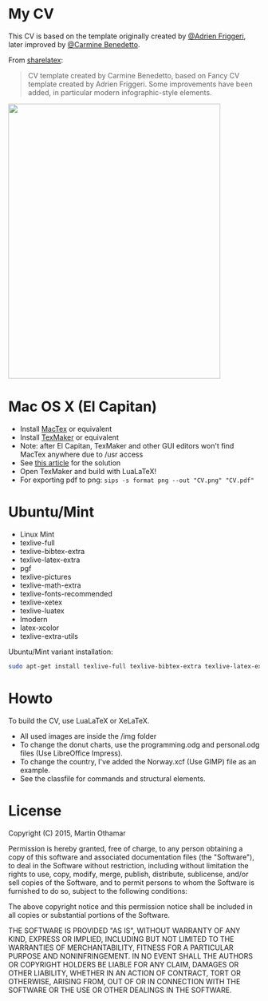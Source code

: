 # My CV


This CV is based on the template originally created by [@Adrien Friggeri](https://github.com/afriggeri),
later improved by [@Carmine Benedetto](https://github.com/neoben).

From <a href="https://no.sharelatex.com/templates/cv-or-resume/extended-fancy-cv-(carmine-benedetto)">sharelatex</a>:

> CV template created by Carmine Benedetto, based on Fancy CV template created by Adrien Friggeri.
> Some improvements have been added, in particular modern infographic-style elements.

<img src="https://raw.githubusercontent.com/martinothamar/CV-Latex-Template/master/CV.png" 
width="425" height="550">

# Mac OS X (El Capitan)

* Install [MacTex](https://tug.org/mactex/) or equivalent
* Install [TexMaker](http://www.xm1math.net/texmaker/) or equivalent
 * Note: after El Capitan, TexMaker and other GUI editors won't find MacTex anywhere due to /usr access
 * See [this article](https://tug.org/mactex/UpdatingForElCapitan.pdf) for the solution
* Open TexMaker and build with LuaLaTeX!
* For exporting pdf to png: `sips -s format png --out "CV.png" "CV.pdf"`


# Ubuntu/Mint


* Linux Mint
 * texlive-full
 * texlive-bibtex-extra
 * texlive-latex-extra
 * pgf
 * texlive-pictures
 * texlive-math-extra
 * texlive-fonts-recommended
 * texlive-xetex
 * texlive-luatex
 * lmodern
 * latex-xcolor
 * texlive-extra-utils


Ubuntu/Mint variant installation:

```sh
sudo apt-get install texlive-full texlive-bibtex-extra texlive-latex-extra pgf texlive-pictures texlive-math-extra texlive-fonts-recommended texlive-xetex texlive-luatex lmodern latex-xcolor texlive-extra-utils
```


# Howto

To build the CV, use LuaLaTeX or XeLaTeX.

* All used images are inside the /img folder
* To change the donut charts, use the programming.odg and personal.odg files (Use LibreOffice Impress).
* To change the country, I've added the Norway.xcf (Use GIMP) file as an example.
* See the classfile for commands and structural elements.


# License


Copyright (C) 2015, Martin Othamar

Permission is hereby granted, free of charge, to any person obtaining a copy of this software and associated documentation
files (the "Software"), to deal in the Software without restriction, including without limitation the rights to use,
copy, modify, merge, publish, distribute, sublicense, and/or sell copies of the Software,
and to permit persons to whom the Software is furnished to do so,
subject to the following conditions:

The above copyright notice and this permission notice shall be included in all copies or substantial portions of the Software.

THE SOFTWARE IS PROVIDED "AS IS", WITHOUT WARRANTY OF ANY KIND, EXPRESS OR IMPLIED, INCLUDING BUT NOT LIMITED TO THE
WARRANTIES OF MERCHANTABILITY, FITNESS FOR A PARTICULAR PURPOSE AND NONINFRINGEMENT.
IN NO EVENT SHALL THE AUTHORS OR COPYRIGHT HOLDERS BE LIABLE FOR ANY CLAIM, DAMAGES OR OTHER LIABILITY,
WHETHER IN AN ACTION OF CONTRACT, TORT OR OTHERWISE, ARISING FROM,
OUT OF OR IN CONNECTION WITH THE SOFTWARE OR THE USE OR OTHER DEALINGS IN THE SOFTWARE.
